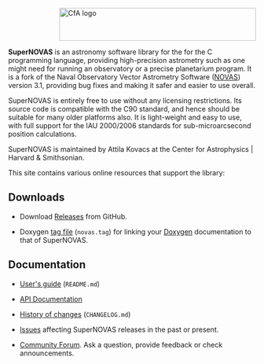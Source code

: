 
<img src="/SuperNOVAS/resources/CfA-logo.png" alt="CfA logo" width="400" height="67" align="right"><br clear="all">


__SuperNOVAS__ is an astronomy software library for the for the C programming language, providing high-precision 
astrometry such as one might need for running an observatory or a precise planetarium program. It is a fork of the 
Naval Observatory Vector Astrometry Software ([NOVAS](https://aa.usno.navy.mil/software/novas_info)) version 3.1, 
providing bug fixes and making it safer and easier to use overall.

SuperNOVAS is entirely free to use without any licensing restrictions.  Its source code is compatible with the C90 
standard, and hence should be suitable for many older platforms also. It is light-weight and easy to use, with full 
support for the IAU 2000/2006 standards for sub-microarcsecond position calculations.

SuperNOVAS is maintained by Attila Kovacs at the Center for Astrophysics \| Harvard & Smithsonian.

This site contains various online resources that support the library:

 
## Downloads

 - Download [Releases](https://github.com/Smithsonian/SuperNOVAS/releases) from GitHub. 
 
 - Doxygen [tag file](apidoc/novas.tag) (`novas.tag`) for linking 
   your [Doxygen](https://www.doxygen.nl/) documentation to that of SuperNOVAS.

## Documentation

 - [User's guide](doc/README.md) (`README.md`)
 
 - [API Documentation](apidoc/html/files.html)
 
 - [History of changes](doc/CHANGELOG.md) (`CHANGELOG.md`)
 
 - [Issues](https://github.com/Smithsonian/SuperNOVAS/issues) affecting SuperNOVAS releases in the past or present.
 
 - [Community Forum](https://github.com/Smithsonian/SuperNOVAS/issues). Ask a question, provide feedback or check 
   announcements.

 
